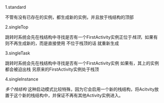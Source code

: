 1.standard

不管有没有已存在的实例，都生成新的实例，并且放于栈结构的顶部

2.singleTop

跳转时系统会先在栈结构中寻找是否有一个FirstActivity实例正位于*栈顶*，如果有则不再生成新的，而是直接使用
不位于栈顶的话 就重新生成

3.singleTask

跳转时系统会先在栈结构中寻找是否有一个FirstActivity实例
如果有，其上的实例都会被迫出栈
另原来的FirstActivity实例处于栈顶

4.singleInstance

*多个栈结构*
这种启动模式比较特殊，因为它会启用一个新的栈结构，将Acitvity放置于这个新的栈结构中，并保证不再有其他Activity实例进入。
